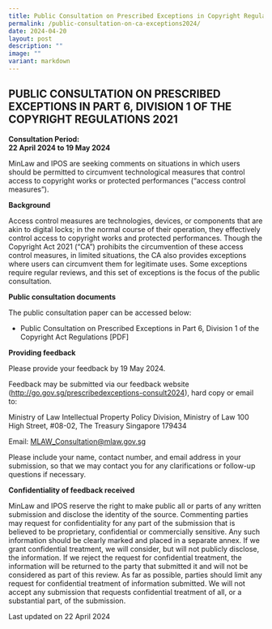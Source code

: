 ```yaml
---
title: Public Consultation on Prescribed Exceptions in Copyright Regulations 2021
permalink: /public-consultation-on-ca-exceptions2024/
date: 2024-04-20
layout: post
description: ""
image: ""
variant: markdown
---
```

**PUBLIC CONSULTATION ON PRESCRIBED EXCEPTIONS IN PART 6, DIVISION 1 OF THE COPYRIGHT REGULATIONS 2021**
---

**Consultation Period:  
22 April 2024 to 19 May 2024**

MinLaw and IPOS are seeking comments on situations in which users should be permitted to circumvent technological measures that control access to copyright works or protected performances (“access control measures”).


**Background**

Access control measures are technologies, devices, or components that are akin to digital locks; in the normal course of their operation, they effectively control access to copyright works and protected performances. Though the Copyright Act 2021 (“CA”) prohibits the circumvention of these access control measures, in limited situations, the CA also provides exceptions where users can circumvent them for legitimate uses. Some exceptions require regular reviews, and this set of exceptions is the focus of the public consultation.  

**Public consultation documents**

The public consultation paper can be accessed below:

- Public Consultation on Prescribed Exceptions in Part 6, Division 1 of the Copyright Act Regulations \[PDF\] 


**Providing feedback**

Please provide your feedback by 19 May 2024.

Feedback may be submitted via our feedback website (http://go.gov.sg/prescribedexceptions-consult2024), hard copy or email to: 

Ministry of Law
Intellectual Property Policy Division, Ministry of Law
100 High Street, #08-02, The Treasury
Singapore 179434	

Email: 
MLAW_Consultation@mlaw.gov.sg  

Please include your name, contact number, and email address in your submission, so that we may contact you for any clarifications or follow-up questions if necessary.

**Confidentiality of feedback received**

MinLaw and IPOS reserve the right to make public all or parts of any written submission and disclose the identity of the source. Commenting parties may request for confidentiality for any part of the submission that is believed to be proprietary, confidential or commercially sensitive. Any such information should be clearly marked and placed in a separate annex. If we grant confidential treatment, we will consider, but will not publicly disclose, the information. If we reject the request for confidential treatment, the information will be returned to the party that submitted it and will not be considered as part of this review. As far as possible, parties should limit any request for confidential treatment of information submitted. We will not accept any submission that requests confidential treatment of all, or a substantial part, of the submission.
<p class="right-side-updated">Last updated on 22 April 2024</p>
